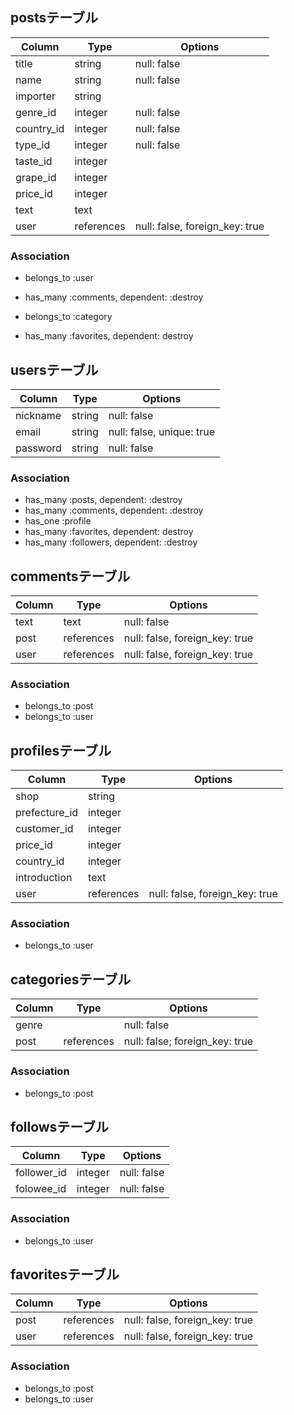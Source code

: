## postsテーブル

| Column     | Type       | Options                        |
| ---------- | ---------- | ------------------------------ |
| title      | string     | null: false                    |
| name       | string     | null: false                    |
| importer   | string     |                                |
| genre_id   | integer    | null: false                    |
| country_id | integer    | null: false                    |
| type_id    | integer    | null: false                    |
| taste_id   | integer    |                                |
| grape_id   | integer    |                                |
| price_id   | integer    |                                |
| text       | text       |                                |
| user       | references | null: false, foreign_key: true |

### Association
- belongs_to :user
- has_many :comments, dependent: :destroy
- belongs_to :category

- has_many :favorites, dependent: destroy

## usersテーブル
| Column   | Type   | Options                   |
| -------- | ------ | ------------------------- |
| nickname | string | null: false               |
| email    | string | null: false, unique: true |
| password | string | null: false               |

### Association
- has_many :posts, dependent: :destroy
- has_many :comments, dependent: :destroy
- has_one :profile
- has_many :favorites, dependent: destroy
- has_many :followers, dependent: :destroy

## commentsテーブル
| Column | Type       | Options                        |
| ------ | ---------- | ------------------------------ |
| text   | text       | null: false                    |
| post   | references | null: false, foreign_key: true |
| user   | references | null: false, foreign_key: true |

### Association
- belongs_to :post
- belongs_to :user

## profilesテーブル
| Column        | Type       | Options                        |
| ------------- | ---------- | ------------------------------ |
| shop          | string     |                                |
| prefecture_id | integer    |                                |
| customer_id   | integer    |                                |
| price_id      | integer    |                                |
| country_id    | integer    |                                |
| introduction  | text       |     
| user          | references | null: false, foreign_key: true |


### Association
- belongs_to :user

## categoriesテーブル
| Column | Type       | Options                        |
| ------ | ---------- | ------------------------------ |
| genre  |            | null: false                    |
| post   | references | null: false; foreign_key: true |

### Association
- belongs_to :post

## followsテーブル
| Column      | Type    | Options     |
| ----------- | ------- | ----------- |
| follower_id | integer | null: false |
| folowee_id  | integer | null: false |

### Association
- belongs_to :user

## favoritesテーブル
| Column | Type       | Options                        |
| ------ | ---------- | ------------------------------ |
| post   | references | null: false, foreign_key: true |
| user   | references | null: false, foreign_key: true |


### Association
- belongs_to :post
- belongs_to :user
